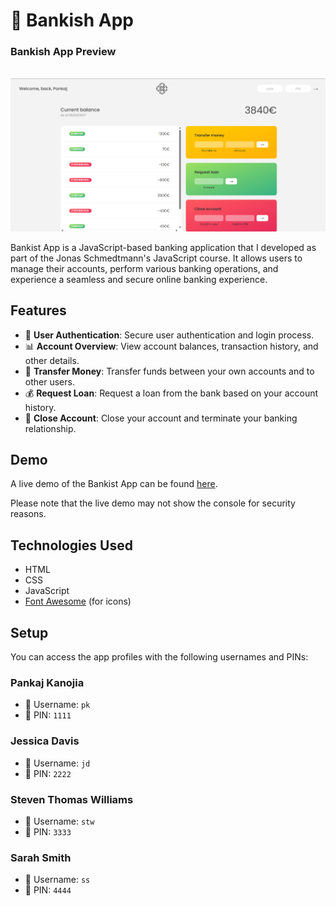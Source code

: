 # 🏦 Bankish App

<h3>Bankish App Preview </h3>
<br>
<img src = 'preview.png'>

Bankist App is a JavaScript-based banking application that I developed as part of the Jonas Schmedtmann's JavaScript course. It allows users to manage their accounts, perform various banking operations, and experience a seamless and secure online banking experience.

## Features

- 🔐 **User Authentication**: Secure user authentication and login process.
- 📊 **Account Overview**: View account balances, transaction history, and other details.
- 💸 **Transfer Money**: Transfer funds between your own accounts and to other users.
- 💰 **Request Loan**: Request a loan from the bank based on your account history.
- 🚪 **Close Account**: Close your account and terminate your banking relationship.

## Demo

A live demo of the Bankist App can be found [here](bankish-web.netlify.app).

Please note that the live demo may not show the console for security reasons.

## Technologies Used

- HTML
- CSS
- JavaScript
- [Font Awesome](https://fontawesome.com/) (for icons)

## Setup


You can access the app profiles with the following usernames and PINs:

### Pankaj Kanojia 

- 👤 Username: `pk`
- 🔐 PIN: `1111`

### Jessica Davis

- 👤 Username: `jd`
- 🔐 PIN: `2222`

### Steven Thomas Williams

- 👤 Username: `stw`
- 🔐 PIN: `3333`

### Sarah Smith

- 👤 Username: `ss`
- 🔐 PIN: `4444`

